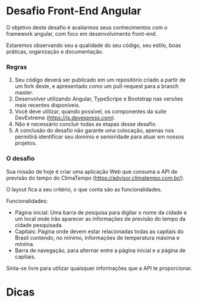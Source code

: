 # Desafio Front-End Angular

O objetivo deste desafio é avaliarmos seus conhecimentos com o framework angular, com foco em desenvolvimento front-end.

Estaremos observando seu a qualidade do seu código, seu estilo, boas práticas, organização e documentação.

### Regras

1. Seu código deverá ser publicado em um repositório criado a partir de um fork deste, e apresentado como um pull-request para a branch master.
2. Desenvolver utilizando Angular, TypeScripe e Bootstrap nas versões mais recentes disponíveis.
3. Você deve utilizar, quando possível, os componentes da suite DevExtreme (https://js.devexpress.com).
4. Não é necessário concluir todas as etapas desse desafio. 
5. A conclusão do desafio não garante uma colocação, apenas nos permitirá identificar seu domínio e senioridade para atuar em nossos projetos.

### O desafio

Sua missão de hoje é criar uma aplicação Web que consuma a API de previsão do tempo do ClimaTempo (https://advisor.climatempo.com.br/).

O layout fica a seu critério, o que conta são as funcionalidades.

Funcionalidades:

- Página inicial: Uma barra de pesquisa para digitar o nome da cidade e um local onde irão aparecer as informações de previsão do tempo da cidade pesquisada.
- Capitais: Página onde devem estar relacionadas todas as capitais do Brasil contendo, no mínimo, informações de temperatura máxima e mínima.
- Barra de navegação, para alternar entre a página inicial e a página de capitais.

Sinta-se livre para utilizar quaisquer informações que a API te proporcionar.

# Dicas

